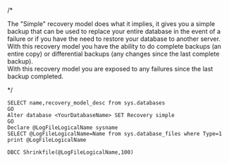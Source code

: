 /*

The "Simple" recovery model does what it implies, it gives you a simple backup that can be used to
replace your entire database in the event of a failure or if you have the need to restore your 
database to another server.  With this recovery model you have the ability to do complete backups 
(an entire copy) or differential backups (any changes since the last complete backup).  
With this recovery model you are exposed to any failures since the last backup completed. 

*/


    SELECT name,recovery_model_desc from sys.databases
    GO 
    Alter database <YourDatabaseName> SET Recovery simple
    GO
    Declare @LogFileLogicalName sysname
    SELECT @LogFileLogicalName=Name from sys.database_files where Type=1
    print @LogFileLogicalName

    DBCC Shrinkfile(@LogFileLogicalName,100)